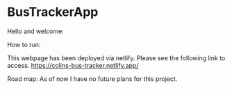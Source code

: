 # BusTrackerApp

Hello and welcome:

How to run: 

This webpage has been deployed via netlify. Please see the following link to access. 
https://colins-bus-tracker.netlify.app/

Road map:
As of now I have no future plans for this project.
